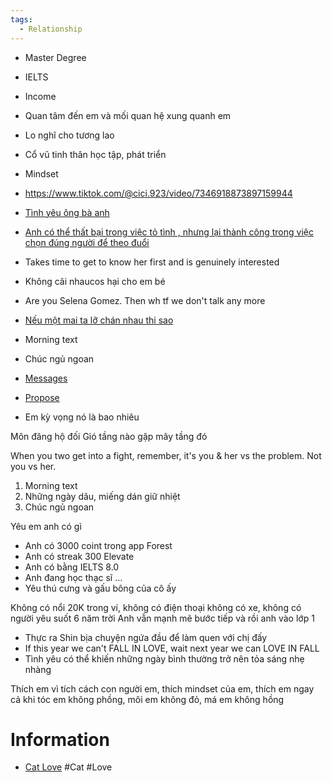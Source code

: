 ```yaml
---
tags:
  - Relationship
---
```

- Master Degree
- IELTS
- Income
- Quan tâm đến em và mối quan hệ xung quanh em
- Lo nghĩ cho tương lao
- Cổ vũ tinh thân học tập, phát triển
- Mindset

- https://www.tiktok.com/@cici.923/video/7346918873897159944
- [Tình yêu ông bà anh](https://www.tiktok.com/@nemnuongholic/photo/7349831477812677896)
- [Anh có thể thất bại trong việc tỏ tình , nhưng lại thành công trong việc chọn đúng người để theo đuổi](https://www.tiktok.com/@hangel301/video/7210647037103131930)
- Takes time to get to know her first and is genuinely interested
- Không cãi nhaucos hại cho em bé
- Are you Selena Gomez. Then wh tf we don't talk any more
- [Nếu một mai ta lỡ chán nhau thi sao](https://www.tiktok.com/@taoj0307/photo/7320635357442084098)
- Morning text
- Chúc ngủ ngoan
- [Messages](https://www.tiktok.com/@2ricuties/photo/7220051312883289370)
- [Propose](https://www.tiktok.com/@boongsdung/video/7400705079692496161)
- Em kỳ vọng nó là bao nhiêu


Môn đăng hộ đối
Gió tầng nào gặp mây tầng đó

When you two get into a fight, remember, it's you & her vs the problem. Not you vs her.

1. Morning text
2. Những ngày dâu, miếng dán giữ nhiệt
3. Chúc ngủ ngoan

Yêu em anh có gì
    
- Anh có 3000 coint trong app Forest
- Anh có streak 300 Elevate
- Anh có bằng IELTS 8.0
- Anh đang học thạc sĩ …
- Yêu thú cưng và gấu bông của cô ấy

Không có nổi 20K trong ví, không có điện thoại không có xe, không có người yêu suốt 6 năm trời
Anh vẫn mạnh mẽ bước tiếp và rồi anh vào lớp 1

- Thực ra Shin bịa chuyện ngứa đầu để làm quen với chị đấy
- If this year we can't FALL IN LOVE, wait next year we can LOVE IN FALL
- Tình yêu có thể khiến những ngày bình thường trở nên tỏa sáng nhẹ nhàng

Thích em vì tích cách con người em, thích mindset của em, thích em ngay cả khi tóc em không phồng, môi em không đỏ, má em không hồng

# Information

- [Cat Love](https://www.tiktok.com/@imasadboyyy/video/7060708769583484186) #Cat #Love